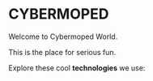 # CYBERMOPED

Welcome to Cybermoped World.

This is the place for serious fun.

Explore these cool **technologies** we use:
